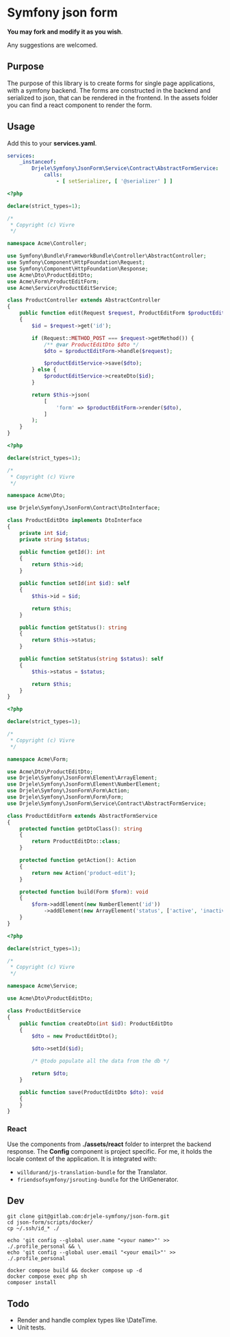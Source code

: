 # Symfony json form

**You may fork and modify it as you wish**.

Any suggestions are welcomed.

## Purpose

The purpose of this library is to create forms for single page applications, with a symfony backend.
The forms are constructed in the backend and serialized to json, that can be rendered in the frontend. In the assets folder you can find a react component to render the form.

## Usage

Add this to your **services.yaml**.

```yaml
services:
    _instanceof:
        Drjele\Symfony\JsonForm\Service\Contract\AbstractFormService:
            calls:
                - [ setSerializer, [ '@serializer' ] ]
```

```php
<?php

declare(strict_types=1);

/*
 * Copyright (c) Vivre
 */

namespace Acme\Controller;

use Symfony\Bundle\FrameworkBundle\Controller\AbstractController;
use Symfony\Component\HttpFoundation\Request;
use Symfony\Component\HttpFoundation\Response;
use Acme\Dto\ProductEditDto;
use Acme\Form\ProductEditForm;
use Acme\Service\ProductEditService;

class ProductController extends AbstractController
{
    public function edit(Request $request, ProductEditForm $productEditForm, ProductEditService $productEditService): Response
    {
        $id = $request->get('id');

        if (Request::METHOD_POST === $request->getMethod()) {
            /** @var ProductEditDto $dto */
            $dto = $productEditForm->handle($request);

            $productEditService->save($dto);
        } else {
            $productEditService->createDto($id);
        }

        return $this->json(
            [
                'form' => $productEditForm->render($dto),
            ]
        );
    }
}
```

```php
<?php

declare(strict_types=1);

/*
 * Copyright (c) Vivre
 */

namespace Acme\Dto;

use Drjele\Symfony\JsonForm\Contract\DtoInterface;

class ProductEditDto implements DtoInterface
{
    private int $id;
    private string $status;

    public function getId(): int
    {
        return $this->id;
    }

    public function setId(int $id): self
    {
        $this->id = $id;

        return $this;
    }

    public function getStatus(): string
    {
        return $this->status;
    }

    public function setStatus(string $status): self
    {
        $this->status = $status;

        return $this;
    }
}
```

```php
<?php

declare(strict_types=1);

/*
 * Copyright (c) Vivre
 */

namespace Acme\Form;

use Acme\Dto\ProductEditDto;
use Drjele\Symfony\JsonForm\Element\ArrayElement;
use Drjele\Symfony\JsonForm\Element\NumberElement;
use Drjele\Symfony\JsonForm\Form\Action;
use Drjele\Symfony\JsonForm\Form\Form;
use Drjele\Symfony\JsonForm\Service\Contract\AbstractFormService;

class ProductEditForm extends AbstractFormService
{
    protected function getDtoClass(): string
    {
        return ProductEditDto::class;
    }

    protected function getAction(): Action
    {
        return new Action('product-edit');
    }

    protected function build(Form $form): void
    {
        $form->addElement(new NumberElement('id'))
            ->addElement(new ArrayElement('status', ['active', 'inactive']));
    }
}
```

```php
<?php

declare(strict_types=1);

/*
 * Copyright (c) Vivre
 */

namespace Acme\Service;

use Acme\Dto\ProductEditDto;

class ProductEditService
{
    public function createDto(int $id): ProductEditDto
    {
        $dto = new ProductEditDto();

        $dto->setId($id);

        /* @todo populate all the data from the db */

        return $dto;
    }

    public function save(ProductEditDto $dto): void
    {
    }
}
```

### React

Use the components from **./assets/react** folder to interpret the backend response.
The **Config** component is project specific. For me, it holds the locale context of the application.
It is integrated with:

* `willdurand/js-translation-bundle` for the Translator.
* `friendsofsymfony/jsrouting-bundle` for the UrlGenerator.

## Dev

```shell
git clone git@gitlab.com:drjele-symfony/json-form.git
cd json-form/scripts/docker/
cp ~/.ssh/id_* ./

echo 'git config --global user.name "<your name>"' >> ./.profile_personal && \
echo 'git config --global user.email "<your email>"' >> ./.profile_personal

docker compose build && docker compose up -d
docker compose exec php sh
composer install
```

## Todo

* Render and handle complex types like \DateTime.
* Unit tests.
